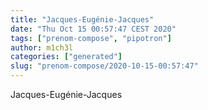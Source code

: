 ```yaml
---
title: "Jacques-Eugénie-Jacques"
date: "Thu Oct 15 00:57:47 CEST 2020"
tags: ["prenom-compose", "pipotron"]
author: m1ch3l
categories: ["generated"]
slug: "prenom-compose/2020-10-15-00:57:47"
---
```


Jacques-Eugénie-Jacques
